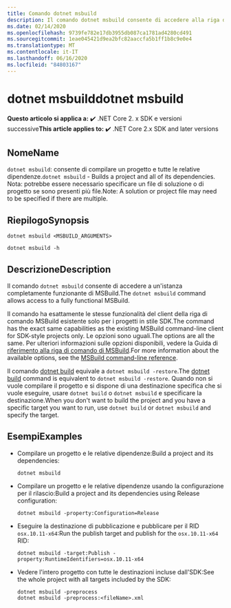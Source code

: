 ```yaml
---
title: Comando dotnet msbuild
description: Il comando dotnet msbuild consente di accedere alla riga di comando di MSBuild.
ms.date: 02/14/2020
ms.openlocfilehash: 9739fe782e17db3955db087ca1781ad4280cd491
ms.sourcegitcommit: 1eae045421d9ea2bfc82aaccfa5b1ff1b8c9e0e4
ms.translationtype: MT
ms.contentlocale: it-IT
ms.lasthandoff: 06/16/2020
ms.locfileid: "84803167"
---
```

# <a name="dotnet-msbuild"></a><span data-ttu-id="60fb8-103">dotnet msbuild</span><span class="sxs-lookup"><span data-stu-id="60fb8-103">dotnet msbuild</span></span>

<span data-ttu-id="60fb8-104">**Questo articolo si applica a:** ✔️ .NET Core 2. x SDK e versioni successive</span><span class="sxs-lookup"><span data-stu-id="60fb8-104">**This article applies to:** ✔️ .NET Core 2.x SDK and later versions</span></span>

## <a name="name"></a><span data-ttu-id="60fb8-105">Nome</span><span class="sxs-lookup"><span data-stu-id="60fb8-105">Name</span></span>

<span data-ttu-id="60fb8-106">`dotnet msbuild`: consente di compilare un progetto e tutte le relative dipendenze.</span><span class="sxs-lookup"><span data-stu-id="60fb8-106">`dotnet msbuild` - Builds a project and all of its dependencies.</span></span> <span data-ttu-id="60fb8-107">Nota: potrebbe essere necessario specificare un file di soluzione o di progetto se sono presenti più file.</span><span class="sxs-lookup"><span data-stu-id="60fb8-107">Note: A solution or project file may need to be specified if there are multiple.</span></span>

## <a name="synopsis"></a><span data-ttu-id="60fb8-108">Riepilogo</span><span class="sxs-lookup"><span data-stu-id="60fb8-108">Synopsis</span></span>

```dotnetcli
dotnet msbuild <MSBUILD_ARGUMENTS>

dotnet msbuild -h
```

## <a name="description"></a><span data-ttu-id="60fb8-109">Descrizione</span><span class="sxs-lookup"><span data-stu-id="60fb8-109">Description</span></span>

<span data-ttu-id="60fb8-110">Il comando `dotnet msbuild` consente di accedere a un'istanza completamente funzionante di MSBuild.</span><span class="sxs-lookup"><span data-stu-id="60fb8-110">The `dotnet msbuild` command allows access to a fully functional MSBuild.</span></span>

<span data-ttu-id="60fb8-111">Il comando ha esattamente le stesse funzionalità del client della riga di comando MSBuild esistente solo per i progetti in stile SDK.</span><span class="sxs-lookup"><span data-stu-id="60fb8-111">The command has the exact same capabilities as the existing MSBuild command-line client for SDK-style projects only.</span></span> <span data-ttu-id="60fb8-112">Le opzioni sono uguali.</span><span class="sxs-lookup"><span data-stu-id="60fb8-112">The options are all the same.</span></span> <span data-ttu-id="60fb8-113">Per ulteriori informazioni sulle opzioni disponibili, vedere la Guida di [riferimento alla riga di comando di MSBuild](/visualstudio/msbuild/msbuild-command-line-reference).</span><span class="sxs-lookup"><span data-stu-id="60fb8-113">For more information about the available options, see the [MSBuild command-line reference](/visualstudio/msbuild/msbuild-command-line-reference).</span></span>

<span data-ttu-id="60fb8-114">Il comando [dotnet build](dotnet-build.md) equivale a `dotnet msbuild -restore`.</span><span class="sxs-lookup"><span data-stu-id="60fb8-114">The [dotnet build](dotnet-build.md) command is equivalent to `dotnet msbuild -restore`.</span></span> <span data-ttu-id="60fb8-115">Quando non si vuole compilare il progetto e si dispone di una destinazione specifica che si vuole eseguire, usare `dotnet build` o `dotnet msbuild` e specificare la destinazione.</span><span class="sxs-lookup"><span data-stu-id="60fb8-115">When you don't want to build the project and you have a specific target you want to run, use `dotnet build` or `dotnet msbuild` and specify the target.</span></span>

## <a name="examples"></a><span data-ttu-id="60fb8-116">Esempi</span><span class="sxs-lookup"><span data-stu-id="60fb8-116">Examples</span></span>

- <span data-ttu-id="60fb8-117">Compilare un progetto e le relative dipendenze:</span><span class="sxs-lookup"><span data-stu-id="60fb8-117">Build a project and its dependencies:</span></span>

  ```dotnetcli
  dotnet msbuild
  ```

- <span data-ttu-id="60fb8-118">Compilare un progetto e le relative dipendenze usando la configurazione per il rilascio:</span><span class="sxs-lookup"><span data-stu-id="60fb8-118">Build a project and its dependencies using Release configuration:</span></span>

  ```dotnetcli
  dotnet msbuild -property:Configuration=Release
  ```

- <span data-ttu-id="60fb8-119">Eseguire la destinazione di pubblicazione e pubblicare per il RID `osx.10.11-x64`:</span><span class="sxs-lookup"><span data-stu-id="60fb8-119">Run the publish target and publish for the `osx.10.11-x64` RID:</span></span>

  ```dotnetcli
  dotnet msbuild -target:Publish -property:RuntimeIdentifiers=osx.10.11-x64
  ```

- <span data-ttu-id="60fb8-120">Vedere l'intero progetto con tutte le destinazioni incluse dall'SDK:</span><span class="sxs-lookup"><span data-stu-id="60fb8-120">See the whole project with all targets included by the SDK:</span></span>

  ```dotnetcli
  dotnet msbuild -preprocess
  dotnet msbuild -preprocess:<fileName>.xml
  ```
